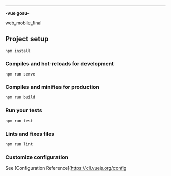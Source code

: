 
---
**-vue gosu-**

web_mobile_final

## Project setup
```
npm install
```

### Compiles and hot-reloads for development
```
npm run serve
```

### Compiles and minifies for production
```
npm run build
```

### Run your tests
```/).
npm run test
```

### Lints and fixes files
```
npm run lint
```

### Customize configuration
See [Configuration Reference](https://cli.vuejs.org/config

